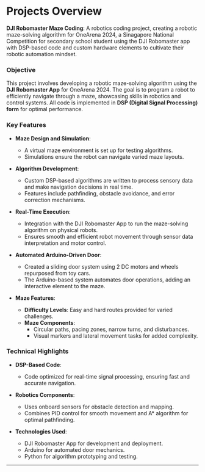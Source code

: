 

# **Projects Overview**

**DJI Robomaster Maze Coding**: A robotics coding project, creating a robotic maze-solving algorithm for OneArena 2024, a Sinagapore National Competition for secondary school student using the DJI Robomaster app with DSP-based code and custom hardware elements to cultivate their robotic automation mindset.


### **Objective**  
This project involves developing a robotic maze-solving algorithm using the **DJI Robomaster App** for OneArena 2024. The goal is to program a robot to efficiently navigate through a maze, showcasing skills in robotics and control systems. All code is implemented in **DSP (Digital Signal Processing) form** for optimal performance.

### **Key Features**
- **Maze Design and Simulation**:  
  - A virtual maze environment is set up for testing algorithms.  
  - Simulations ensure the robot can navigate varied maze layouts.  

- **Algorithm Development**:  
  - Custom DSP-based algorithms are written to process sensory data and make navigation decisions in real time.  
  - Features include pathfinding, obstacle avoidance, and error correction mechanisms.  

- **Real-Time Execution**:  
  - Integration with the DJI Robomaster App to run the maze-solving algorithm on physical robots.  
  - Ensures smooth and efficient robot movement through sensor data interpretation and motor control.  

- **Automated Arduino-Driven Door**:  
  - Created a sliding door system using 2 DC motors and wheels repurposed from toy cars.  
  - The Arduino-based system automates door operations, adding an interactive element to the maze.  

- **Maze Features**:  
  - **Difficulty Levels**: Easy and hard routes provided for varied challenges.  
  - **Maze Components**:  
    - Circular paths, pacing zones, narrow turns, and disturbances.  
    - Visual markers and lateral movement tasks for added complexity.  

### **Technical Highlights**
- **DSP-Based Code**:  
  - Code optimized for real-time signal processing, ensuring fast and accurate navigation.  

- **Robotics Components**:  
  - Uses onboard sensors for obstacle detection and mapping.  
  - Combines PID control for smooth movement and A* algorithm for optimal pathfinding.  

- **Technologies Used**:  
  - DJI Robomaster App for development and deployment.  
  - Arduino for automated door mechanics.  
  - Python for algorithm prototyping and testing.  

---

